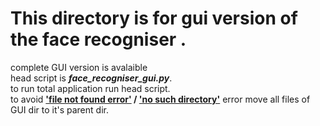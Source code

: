 # This directory is for gui version of the face recogniser .
complete GUI version is avalaible<br>
head script is <b><i>face_recogniser_gui.py</i></b>.<br>
to run total application run head script.<br>
to avoid <b><u>'file not found error'</u> / <u>'no such directory'</u></b> error move all files of GUI dir to it's parent dir.
